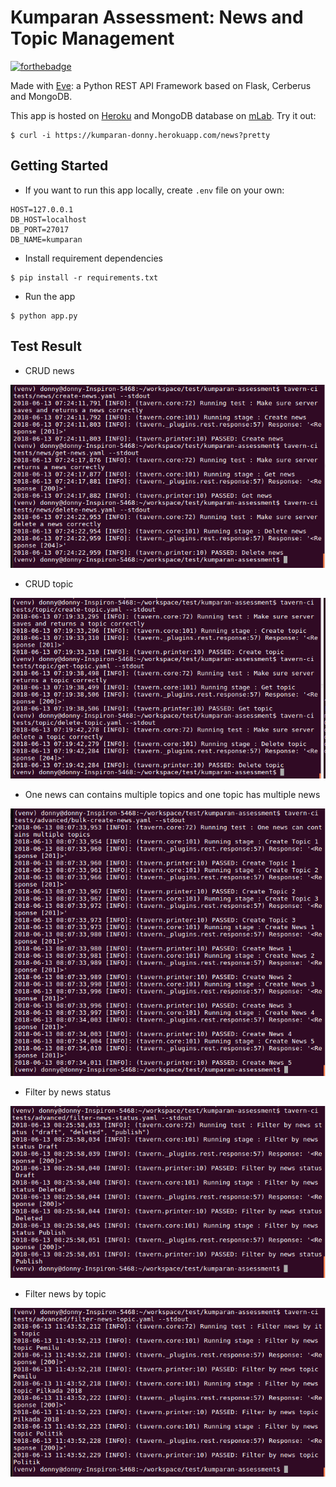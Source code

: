 # Kumparan Assessment: News and Topic Management

[![forthebadge](https://forthebadge.com/images/badges/made-with-python.svg)](https://forthebadge.com)

Made with [Eve](http://python-eve.org): a Python REST API Framework based on Flask, Cerberus and MongoDB.

This app is hosted on [Heroku](https://kumparan-donny.herokuapp.com) and MongoDB database on [mLab](https://mlab.com/).
Try it out:
```
$ curl -i https://kumparan-donny.herokuapp.com/news?pretty
```

## Getting Started
- If you want to run this app locally, create `.env` file on your own:
```
HOST=127.0.0.1
DB_HOST=localhost
DB_PORT=27017
DB_NAME=kumparan
```

- Install requirement dependencies
```
$ pip install -r requirements.txt
```

- Run the app
```
$ python app.py
```

## Test Result
- CRUD news
<img src="https://github.com/ostriandoni/kumparan-assessment/blob/master/assets/basic-api-test-news.png"/>

- CRUD topic
<img src="https://github.com/ostriandoni/kumparan-assessment/blob/master/assets/basic-api-test-topic.png"/>

- One news can contains multiple topics and one topic has multiple news
<img src="https://github.com/ostriandoni/kumparan-assessment/blob/master/assets/advanced-api-test-news-spec.png"/>

- Filter by news status
<img src="https://github.com/ostriandoni/kumparan-assessment/blob/master/assets/advanced-api-test-filter-news-status.png"/>

- Filter news by topic
<img src="https://github.com/ostriandoni/kumparan-assessment/blob/master/assets/advanced-api-test-filter-news-topic.png"/>
